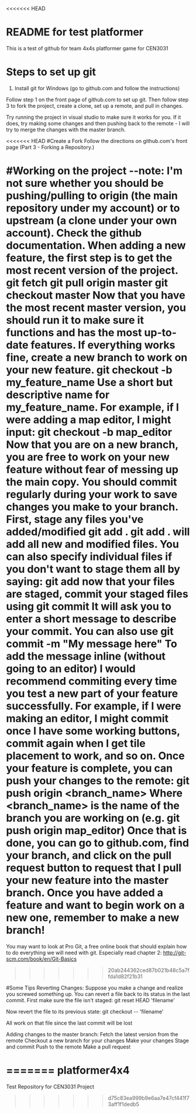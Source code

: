 <<<<<<< HEAD
# README for test platformer
This is a test of github for team 4x4s platformer game for CEN3031

# Steps to set up git
1. Install git for Windows
	(go to github.com and follow the instructions)

Follow step 1 on the front page of github.com to set up git.
Then follow step 3 to fork the project, create a clone, set up a remote, and pull in changes.

Try running the project in visual studio to make sure it works for you.
If it does, try making some changes and then pushing back to the remote - 
I will try to merge the changes with the master branch.

<<<<<<< HEAD
#Create a Fork
Follow the directions on github.com's front page (Part 3 - Forking a Repository.)

#Working on the project
--note: I'm not sure whether you should be pushing/pulling to origin (the main repository under my account) or to upstream (a clone under your own account). Check the github documentation.
When adding a new feature, the first step is to get the most recent version of the project.
git fetch
git pull origin master
git checkout master
Now that you have the most recent master version, you should run it to make sure it functions and has the most up-to-date features.
If everything works fine, create a new branch to work on your new feature.
git checkout -b my_feature_name
Use a short but descriptive name for my_feature_name. For example, if I were adding a map editor, I might input:
git checkout -b map_editor
Now that you are on a new branch, you are free to work on your new feature without fear of messing up the main copy. You should commit regularly during your work to save changes you make to your branch.
First, stage any files you've added/modified
git add .
git add . will add all new and modified files. You can also specify individual files if you don't want to stage them all by saying:
git add <filename>
now that your files are staged, commit your staged files using
git commit
It will ask you to enter a short message to describe your commit.
You can also use
git commit -m "My message here"
To add the message inline (without going to an editor)
I would recommend commiting every time you test a new part of your feature successfully. For example, if I were making an editor, I might commit once I have some working buttons, commit again when I get tile placement to work, and so on.
Once your feature is complete, you can push your changes to the remote:
git push origin <branch_name>
Where <branch_name> is the name of the branch you are working on (e.g. git push origin map_editor)
Once that is done, you can go to github.com, find your branch, and click on the pull request button to request that I pull your new feature into the master branch.
Once you have added a feature and want to begin work on a new one, remember to make a new branch!
=======
You may want to look at Pro Git, a free online book that should explain how to do everything we will need with git.
Especially read chapter 2:
http://git-scm.com/book/en/Git-Basics
>>>>>>> 20ab244362ced87b021b48c5a7ffda1d82f21b31



#Some Tips
Reverting Changes:
Suppose you make a change and realize you screwed something up.
You can revert a file back to its status in the last commit.
First make sure the file isn't staged:
git reset HEAD 'filename'

Now revert the file to its previous state:
git checkout -- 'filename'

All work on that file since the last commit will be lost

Adding changes to the master branch:
Fetch the latest version from the remote
Checkout a new branch for your changes
Make your changes
Stage and commit
Push to the remote
Make a pull request

=======
platformer4x4
=============

Test Repository for CEN3031 Project
>>>>>>> d75c83ea999b9e6aa7e47cf441f73aff1f1dedb5
